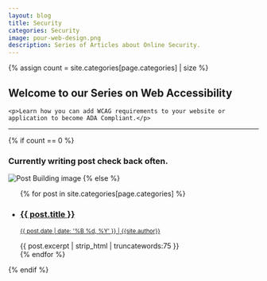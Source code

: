 ```yaml
---
layout: blog
title: Security
categories: Security
image: pour-web-design.png
description: Series of Articles about Online Security.
---
```


{% assign count = site.categories[page.categories] | size %}

<div class="row">
  <div class="col text-center mb-2">
    <h2>Welcome to our Series on Web Accessibility</h2>

    <p>Learn how you can add WCAG requirements to your website or application to become ADA Compliant.</p>

  </div>
</div>

<hr class="my-3" />

{% if count == 0 %}
  <h3 class="text-center">Currently writing post check back often.</h3>
  <img src="{{site.url}}/assets/images/postbuilding.jpg" class="img-responsive img-thumbnail hidden-xs hidden-sm" alt="Post Building image">
{% else %}
  <ul>
    {% for post in site.categories[page.categories] %}
      <li>
        <h3><a href="{{ post.url }}">{{ post.title }}</a></h3>
        <p class="mb-2"><small> <u>{{ post.date | date: '%B %d, %Y' }} | {{site.author}}</u></small></p>
        {{ post.excerpt | strip_html | truncatewords:75 }}
      </li>
    {% endfor %}
  </ul>
{% endif %}
